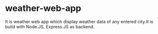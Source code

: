 # weather-web-app
It is weather web app which display weather data of any entered city.It is build with Node.JS, Express.JS as backend.
